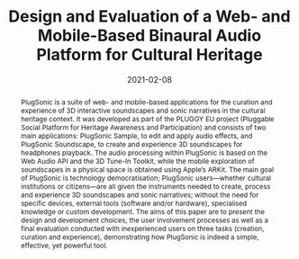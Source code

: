 ---
layout        : default-publication
title         : "Design and Evaluation of a Web- and Mobile-Based Binaural Audio Platform for Cultural Heritage"
collection    : publications
permalink     : /publications/2021-02-08-comunita2021design

abstract      : "PlugSonic is a suite of web- and mobile-based applications for the curation and experience of 3D interactive soundscapes and sonic narratives in the cultural heritage context. It was developed as part of the PLUGGY EU project (Pluggable Social Platform for Heritage Awareness and Participation) and consists of two main applications: PlugSonic Sample, to edit and apply audio effects, and PlugSonic Soundscape, to create and experience 3D soundscapes for headphones playback. The audio processing within PlugSonic is based on the Web Audio API and the 3D Tune-In Toolkit, while the mobile exploration of soundscapes in a physical space is obtained using Apple’s ARKit. The main goal of PlugSonic is technology democratisation; PlugSonic users—whether cultural institutions or citizens—are all given the instruments needed to create, process and experience 3D soundscapes and sonic narratives; without the need for specific devices, external tools (software and/or hardware), specialised knowledge or custom development. The aims of this paper are to present the design and development choices, the user involvement processes as well as a final evaluation conducted with inexperienced users on three tasks (creation, curation and experience), demonstrating how PlugSonic is indeed a simple, effective, yet powerful tool."

date            : 2021-02-08
venue           : 'Applied Sciences - Special Issue 3D Information Technologies in Cultural Heritage Preservation and Popularisation'
paperurl        : '/files/comunita2021design-paper.pdf'
image           : '/files/comunita2021design-image.png'
imagewidth      : 100.0
poster          : 
presentation    : 
code            : 'https://github.com/lpicinali/PlugSonic-soundscape.git'
codename        : 'https://github.com/lpicinali/PlugSonic-soundscape.git'
data            : 'https://doi.org/10.5281/zenodo.4513876'
dataname        : 'Supplementary Material'
webpage         : 'https://pluggy.eu/'
webpagename     : 'https://pluggy.eu/'
categories      : 
citation        : 'Comunità, M., Gerino, A., Lim, V., & Picinali, L. <b>"Design and Evaluation of a Web-and Mobile-Based Binaural Audio Platform for Cultural Heritage"</b> - <i>Applied Sciences. 11(4), 1540. 2021.</i>'
author_profile  : true
---